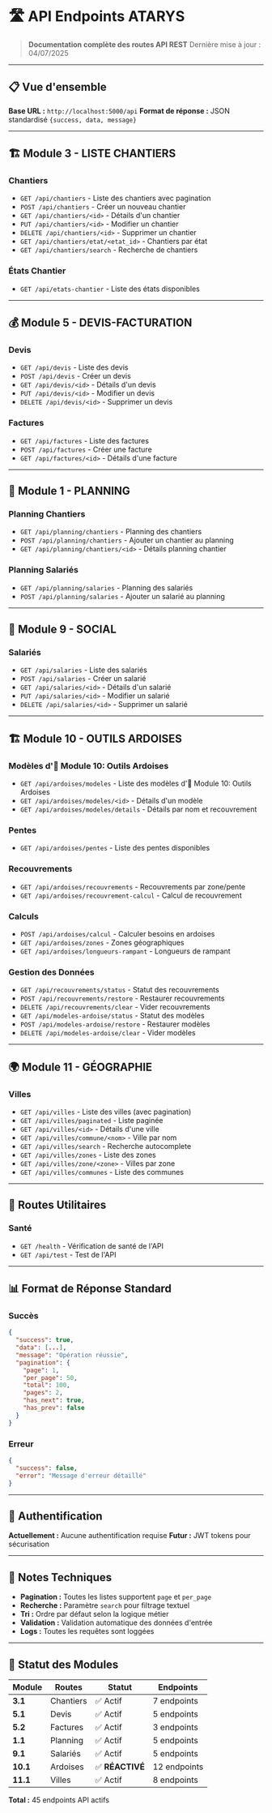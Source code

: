 # 🛣️ API Endpoints ATARYS

> **Documentation complète des routes API REST**
> Dernière mise à jour : 04/07/2025

---

## 📋 Vue d'ensemble

**Base URL :** `http://localhost:5000/api`
**Format de réponse :** JSON standardisé `{success, data, message}`

---

## 🏗️ Module 3 - LISTE CHANTIERS

### Chantiers
- `GET /api/chantiers` - Liste des chantiers avec pagination
- `POST /api/chantiers` - Créer un nouveau chantier
- `GET /api/chantiers/<id>` - Détails d'un chantier
- `PUT /api/chantiers/<id>` - Modifier un chantier
- `DELETE /api/chantiers/<id>` - Supprimer un chantier
- `GET /api/chantiers/etat/<etat_id>` - Chantiers par état
- `GET /api/chantiers/search` - Recherche de chantiers

### États Chantier
- `GET /api/etats-chantier` - Liste des états disponibles

---

## 💰 Module 5 - DEVIS-FACTURATION

### Devis
- `GET /api/devis` - Liste des devis
- `POST /api/devis` - Créer un devis
- `GET /api/devis/<id>` - Détails d'un devis
- `PUT /api/devis/<id>` - Modifier un devis
- `DELETE /api/devis/<id>` - Supprimer un devis

### Factures
- `GET /api/factures` - Liste des factures
- `POST /api/factures` - Créer une facture
- `GET /api/factures/<id>` - Détails d'une facture

---

## 📅 Module 1 - PLANNING

### Planning Chantiers
- `GET /api/planning/chantiers` - Planning des chantiers
- `POST /api/planning/chantiers` - Ajouter un chantier au planning
- `GET /api/planning/chantiers/<id>` - Détails planning chantier

### Planning Salariés
- `GET /api/planning/salaries` - Planning des salariés
- `POST /api/planning/salaries` - Ajouter un salarié au planning

---

## 👥 Module 9 - SOCIAL

### Salariés
- `GET /api/salaries` - Liste des salariés
- `POST /api/salaries` - Créer un salarié
- `GET /api/salaries/<id>` - Détails d'un salarié
- `PUT /api/salaries/<id>` - Modifier un salarié
- `DELETE /api/salaries/<id>` - Supprimer un salarié

---

## 🏗️ Module 10 - OUTILS ARDOISES

### Modèles d'📐 Module 10: Outils Ardoises
- `GET /api/ardoises/modeles` - Liste des modèles d'📐 Module 10: Outils Ardoises
- `GET /api/ardoises/modeles/<id>` - Détails d'un modèle
- `GET /api/ardoises/modeles/details` - Détails par nom et recouvrement

### Pentes
- `GET /api/ardoises/pentes` - Liste des pentes disponibles

### Recouvrements
- `GET /api/ardoises/recouvrements` - Recouvrements par zone/pente
- `GET /api/ardoises/recouvrement-calcul` - Calcul de recouvrement

### Calculs
- `POST /api/ardoises/calcul` - Calculer besoins en ardoises
- `GET /api/ardoises/zones` - Zones géographiques
- `GET /api/ardoises/longueurs-rampant` - Longueurs de rampant

### Gestion des Données
- `GET /api/recouvrements/status` - Statut des recouvrements
- `POST /api/recouvrements/restore` - Restaurer recouvrements
- `DELETE /api/recouvrements/clear` - Vider recouvrements
- `GET /api/modeles-ardoise/status` - Statut des modèles
- `POST /api/modeles-ardoise/restore` - Restaurer modèles
- `DELETE /api/modeles-ardoise/clear` - Vider modèles

---

## 🌍 Module 11 - GÉOGRAPHIE

### Villes
- `GET /api/villes` - Liste des villes (avec pagination)
- `GET /api/villes/paginated` - Liste paginée
- `GET /api/villes/<id>` - Détails d'une ville
- `GET /api/villes/commune/<nom>` - Ville par nom
- `GET /api/villes/search` - Recherche autocomplete
- `GET /api/villes/zones` - Liste des zones
- `GET /api/villes/zone/<zone>` - Villes par zone
- `GET /api/villes/communes` - Liste des communes

---

## 🔧 Routes Utilitaires

### Santé
- `GET /health` - Vérification de santé de l'API
- `GET /api/test` - Test de l'API

---

## 📊 Format de Réponse Standard

### Succès
```json
{
  "success": true,
  "data": [...],
  "message": "Opération réussie",
  "pagination": {
    "page": 1,
    "per_page": 50,
    "total": 100,
    "pages": 2,
    "has_next": true,
    "has_prev": false
  }
}
```

### Erreur
```json
{
  "success": false,
  "error": "Message d'erreur détaillé"
}
```

---

## 🔐 Authentification

**Actuellement :** Aucune authentification requise
**Futur :** JWT tokens pour sécurisation

---

## 📝 Notes Techniques

- **Pagination :** Toutes les listes supportent `page` et `per_page`
- **Recherche :** Paramètre `search` pour filtrage textuel
- **Tri :** Ordre par défaut selon la logique métier
- **Validation :** Validation automatique des données d'entrée
- **Logs :** Toutes les requêtes sont loggées

---

## 🚀 Statut des Modules

| Module | Routes | Statut | Endpoints |
|--------|--------|--------|-----------|
| **3.1** | Chantiers | ✅ Actif | 7 endpoints |
| **5.1** | Devis | ✅ Actif | 5 endpoints |
| **5.2** | Factures | ✅ Actif | 3 endpoints |
| **1.1** | Planning | ✅ Actif | 5 endpoints |
| **9.1** | Salariés | ✅ Actif | 5 endpoints |
| **10.1** | Ardoises | ✅ **RÉACTIVÉ** | 12 endpoints |
| **11.1** | Villes | ✅ Actif | 8 endpoints |

**Total :** 45 endpoints API actifs 